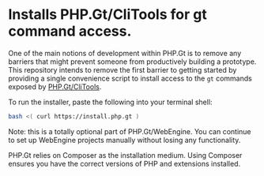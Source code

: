 Installs PHP.Gt/CliTools for gt command access.
===============================================

One of the main notions of development within PHP.Gt is to remove any barriers that might prevent someone from productively building a prototype. This repository intends to remove the first barrier to getting started by providing a single convenience script to install access to the `gt` commands exposed by [PHP.Gt/CliTools][cli-tools].

To run the installer, paste the following into your terminal shell:

```bash
bash <( curl https://install.php.gt )
```

Note: this is a totally optional part of PHP.Gt/WebEngine. You can continue to set up WebEngine projects manually without losing any functionality.

PHP.Gt relies on Composer as the installation medium. Using Composer ensures you have the correct versions of PHP and extensions installed.

[cli-tools]: https://www.php.gt/clitools

